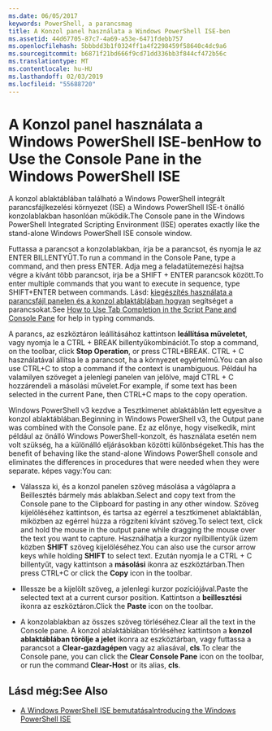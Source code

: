 ```yaml
---
ms.date: 06/05/2017
keywords: PowerShell, a parancsmag
title: A Konzol panel használata a Windows PowerShell ISE-ben
ms.assetid: 44d67705-87c7-4a69-a53e-6471fdebb757
ms.openlocfilehash: 5bbbdd3b1f0324ff1a4f2298459f58640c4dc9a6
ms.sourcegitcommit: b6871f21bd666f9cd71dd336bb3f844cf472b56c
ms.translationtype: MT
ms.contentlocale: hu-HU
ms.lasthandoff: 02/03/2019
ms.locfileid: "55688720"
---
```

# <a name="how-to-use-the-console-pane-in-the-windows-powershell-ise"></a><span data-ttu-id="0655a-103">A Konzol panel használata a Windows PowerShell ISE-ben</span><span class="sxs-lookup"><span data-stu-id="0655a-103">How to Use the Console Pane in the Windows PowerShell ISE</span></span>

<span data-ttu-id="0655a-104">A konzol ablaktáblában található a Windows PowerShell integrált parancsfájlkezelési környezet (ISE) a Windows PowerShell ISE-t önálló konzolablakban hasonlóan működik.</span><span class="sxs-lookup"><span data-stu-id="0655a-104">The Console pane in the Windows PowerShell Integrated Scripting Environment (ISE) operates exactly like the stand-alone Windows PowerShell ISE console window.</span></span>

<span data-ttu-id="0655a-105">Futtassa a parancsot a konzolablakban, írja be a parancsot, és nyomja le az ENTER BILLENTYŰT.</span><span class="sxs-lookup"><span data-stu-id="0655a-105">To run a command in the Console Pane, type a command, and then press ENTER.</span></span> <span data-ttu-id="0655a-106">Adja meg a feladatütemezési hajtsa végre a kívánt több parancsot, írja be a SHIFT + ENTER parancsok között.</span><span class="sxs-lookup"><span data-stu-id="0655a-106">To enter multiple commands that you want to execute in sequence, type SHIFT+ENTER between commands.</span></span> <span data-ttu-id="0655a-107">Lásd: [kiegészítés használata a parancsfájl panelen és a konzol ablaktáblában hogyan](How-to-Use-Tab-Completion-in-the-Script-Pane-and-Console-Pane.md) segítséget a parancsokat.</span><span class="sxs-lookup"><span data-stu-id="0655a-107">See [How to Use Tab Completion in the Script Pane and Console Pane](How-to-Use-Tab-Completion-in-the-Script-Pane-and-Console-Pane.md) for help in typing commands.</span></span>

<span data-ttu-id="0655a-108">A parancs, az eszköztáron leállításához kattintson **leállítása műveletet**, vagy nyomja le a CTRL + BREAK billentyűkombinációt.</span><span class="sxs-lookup"><span data-stu-id="0655a-108">To stop a command, on the toolbar, click **Stop Operation**, or press CTRL+BREAK.</span></span> <span data-ttu-id="0655a-109">CTRL + C használatával állítsa le a parancsot, ha a környezet egyértelmű.</span><span class="sxs-lookup"><span data-stu-id="0655a-109">You can also use CTRL+C to stop a command if the context is unambiguous.</span></span> <span data-ttu-id="0655a-110">Például ha valamilyen szöveget a jelenlegi panelen van jelölve, majd CTRL + C hozzárendeli a másolási művelet.</span><span class="sxs-lookup"><span data-stu-id="0655a-110">For example, if some text has been selected in the current Pane, then CTRL+C maps to the copy operation.</span></span>

<span data-ttu-id="0655a-111">Windows PowerShell v3 kezdve a Tesztkimenet ablaktáblán lett egyesítve a konzol ablaktáblában.</span><span class="sxs-lookup"><span data-stu-id="0655a-111">Beginning in Windows PowerShell v3, the Output pane was combined with the Console pane.</span></span> <span data-ttu-id="0655a-112">Ez az előnye, hogy viselkedik, mint például az önálló Windows PowerShell-konzolt, és használata esetén nem volt szükség, ha a különálló eljárásokban közötti különbségeket.</span><span class="sxs-lookup"><span data-stu-id="0655a-112">This has the benefit of behaving like the stand-alone Windows PowerShell console and eliminates the differences in procedures that were needed when they were separate.</span></span> <span data-ttu-id="0655a-113">képes vagy:</span><span class="sxs-lookup"><span data-stu-id="0655a-113">You can:</span></span>

- <span data-ttu-id="0655a-114">Válassza ki, és a konzol panelen szöveg másolása a vágólapra a Beillesztés bármely más ablakban.</span><span class="sxs-lookup"><span data-stu-id="0655a-114">Select and copy text from the Console pane to the Clipboard for pasting in any other window.</span></span> <span data-ttu-id="0655a-115">Szöveg kijelöléséhez kattintson, és tartsa az egérrel a tesztkimenet ablaktáblán, miközben az egérrel húzza a rögzíteni kívánt szöveg.</span><span class="sxs-lookup"><span data-stu-id="0655a-115">To select text, click and hold the mouse in the output pane while dragging the mouse over the text you want to capture.</span></span> <span data-ttu-id="0655a-116">Használhatja a kurzor nyílbillentyűk üzem közben **SHIFT** szöveg kijelöléséhez.</span><span class="sxs-lookup"><span data-stu-id="0655a-116">You can also use the cursor arrow keys while holding **SHIFT** to select text.</span></span> <span data-ttu-id="0655a-117">Ezután nyomja le a CTRL + C billentyűt, vagy kattintson a **másolási** ikonra az eszköztárban.</span><span class="sxs-lookup"><span data-stu-id="0655a-117">Then press CTRL+C or click the **Copy** icon in the toolbar.</span></span>

- <span data-ttu-id="0655a-118">Illessze be a kijelölt szöveg, a jelenlegi kurzor pozíciójával.</span><span class="sxs-lookup"><span data-stu-id="0655a-118">Paste the selected text at a current cursor position.</span></span> <span data-ttu-id="0655a-119">Kattintson a **beillesztési** ikonra az eszköztáron.</span><span class="sxs-lookup"><span data-stu-id="0655a-119">Click the **Paste** icon on the toolbar.</span></span>

- <span data-ttu-id="0655a-120">A konzolablakban az összes szöveg törléséhez.</span><span class="sxs-lookup"><span data-stu-id="0655a-120">Clear all the text in the Console pane.</span></span> <span data-ttu-id="0655a-121">A konzol ablaktáblában törléséhez kattintson a **konzol ablaktáblában törölje a jelet** ikonra az eszköztárban, vagy futtassa a parancsot a **Clear-gazdagépen** vagy az aliasával, **cls**.</span><span class="sxs-lookup"><span data-stu-id="0655a-121">To clear the Console pane, you can click the **Clear Console Pane** icon on the toolbar, or run the command **Clear-Host** or its alias, **cls**.</span></span>

## <a name="see-also"></a><span data-ttu-id="0655a-122">Lásd még:</span><span class="sxs-lookup"><span data-stu-id="0655a-122">See Also</span></span>

- [<span data-ttu-id="0655a-123">A Windows PowerShell ISE bemutatása</span><span class="sxs-lookup"><span data-stu-id="0655a-123">Introducing the Windows PowerShell ISE</span></span>](Introducing-the-Windows-PowerShell-ISE.md)